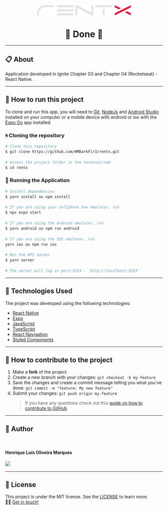 <p align="center"> 
  <img src="./src/assets/logo.svg" width="300" />
</p>

<h1 align="center">
🚀 Done 🚀
</h1>

---

## 📋 About

Application developed in Ignite Chapter 03 and Chapter 04 (Rocketseat) - React Native.

---

## 📂 How to run this project

To clone and run this app, you will need to [Git](https://git-scm.com), [NodeJs](https://nodejs.org/en/) and [Android Studio](https://developer.android.com/studio) installed on your computer or a mobile device with android or ios with the [Expo Go](https://expo.dev/client) app installed.

### 🌀 Cloning the repository

```bash
# Clone this repository
$ git clone https://github.com/HMDarkFir3/rentx.git

# Access the project folder in the terminal/cmd
$ cd rentx
```

### 🎲 Running the Application

```bash
# Install dependencies
$ yarn install ou npm install

# If you are using your cellphone how emulator, run
$ npx expo start

# If you are using the Android emulator, run
$ yarn android ou npm run android

# If you are using the IOS emulator, run
yarn ios ou npm run ios

# Run the API server
$ yarn server

# The server will log in port:3333 - `http://localhost:3333`
```

---

## 🚀 Technologies Used

The project was developed using the following technologies:

- [React Native](https://reactnative.dev)
- [Expo](https://docs.expo.io)
- [JavaScript](https://developer.mozilla.org/pt-BR/docs/Web/JavaScript)
- [TypeScript](https://www.typescriptlang.org)
- [React Navigation](https://reactnavigation.org)
- [Styled Components](https://styled-components.com)

---

## 💪 How to contribute to the project

1. Make a **fork** of the project.
2. Create a new branch with your changes: `git checkout -b my-feature`
3. Save the changes and create a commit message telling you what you've done: `git commit -m "feature: My new feature"`
4. Submit your changes: `git push origin my-feature`
   > If you have any questions check out this [guide on how to contribute to GitHub](https://github.com/firstcontributions/first-contributions)

---

## 🧑 Author

<img style="border-radius: 50%;" src="https://github.com/HMDarkFir3.png" width="150px;" alt=""/>
 <h4>Henrique Luís Oliveira Marques</h4>

<p align="left">
  <a href="https://www.linkedin.com/in/henrique-luís-oliveira-marques-3406361a7/" target="_blank"><img src="https://img.shields.io/badge/LinkedIn-0077B5?style=for-the-badge&logo=linkedin&logoColor=white"></a>
<p>

---

## 📝 License

This project is under the MIT license. See the [LICENSE](./LICENSE) to learn more.
<br>
👋🏽 [Get in touch!](https://www.linkedin.com/in/henrique-luís-oliveira-marques-3406361a7/)
